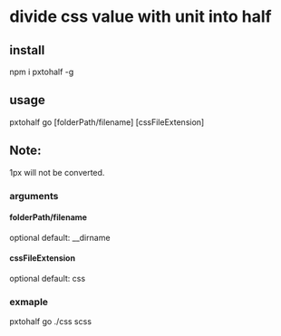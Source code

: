 # divide css value with unit into half 

## install
npm i pxtohalf -g

## usage          
pxtohalf go [folderPath/filename] [cssFileExtension]

## Note:
1px will not be converted.

### arguments
#### folderPath/filename 
optional
default: __dirname

#### cssFileExtension
optional
default: css

### exmaple
pxtohalf go ./css scss 


 